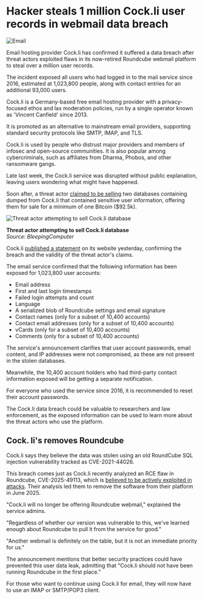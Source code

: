 # Hacker steals 1 million Cock.li user records in webmail data breach

![Email](https://www.bleepstatic.com/content/hl-images/2024/10/21/email.jpg)

Email hosting provider Cock.li has confirmed it suffered a data breach after threat actors exploited flaws in its now-retired Roundcube webmail platform to steal over a million user records.

The incident exposed all users who had logged in to the mail service since 2016, estimated at 1,023,800 people, along with contact entries for an additional 93,000 users.

Cock.li is a Germany-based free email hosting provider with a privacy-focused ethos and lax moderation policies, run by a single operator known as 'Vincent Canfield' since 2013.

It is promoted as an alternative to mainstream email providers, supporting standard security protocols like SMTP, IMAP, and TLS.

Cock.li is used by people who distrust major providers and members of infosec and open-source communities. It is also popular among cybercriminals, such as affiliates from Dharma, Phobos, and other ransomware gangs.

Late last week, the Cock.li service was disrupted without public explanation, leaving users wondering what might have happened.

Soon after, a threat actor [claimed to be selling](http://x.com/ReyXBF/status/1933555211185819835) two databases containing dumped from Cock.li that contained sensitive user information, offering them for sale for a minimum of one Bitcoin ($92.5k).

![Threat actor attempting to sell Cock.li database](https://www.bleepstatic.com/images/news/security/d/data-breaches/c/cock.li/cock-li-data-for-sale.jpg)

**Threat actor attempting to sell Cock.li database**  
_Source: BleepingComputer_

Cock.li [published a statement](https://mail.cock.li/) on its website yesterday, confirming the breach and the validity of the threat actor's claims.

The email service confirmed that the following information has been exposed for 1,023,800 user accounts:

* Email address
* First and last login timestamps
* Failed login attempts and count
* Language
* A serialized blob of Roundcube settings and email signature
* Contact names (only for a subset of 10,400 accounts)
* Contact email addresses (only for a subset of 10,400 accounts)
* vCards (only for a subset of 10,400 accounts)
* Comments (only for a subset of 10,400 accounts)

The service's announcement clarifies that user account passwords, email content, and IP addresses were not compromised, as these are not present in the stolen databases.

Meanwhile, the 10,400 account holders who had third-party contact information exposed will be getting a separate notification.

For everyone who used the service since 2016, it is recommended to reset their account passwords.

The Cock.li data breach could be valuable to researchers and law enforcement, as the exposed information can be used to learn more about the threat actors who use the platform.

## Cock. li's removes Roundcube

Cock.li says they believe the data was stolen using an old RoundCube SQL injection vulnerability tracked as CVE-2021-44026.

This breach comes just as Cock.li recently analyzed an RCE flaw in Roundcube, CVE-2025-49113, which is [believed to be actively exploited in attacks](https://www.bleepingcomputer.com/news/security/hacker-selling-critical-roundcube-webmail-exploit-as-tech-info-disclosed/). Their analysis led them to remove the software from their platform in June 2025.

"Cock.li will no longer be offering Roundcube webmail," explained the service admins.

"Regardless of whether our version was vulnerable to this, we've learned enough about Roundcube to pull it from the service for good."

"Another webmail is definitely on the table, but it is not an immediate priority for us."

The announcement mentions that better security practices could have prevented this user data leak, admitting that "Cock.li should not have been running Roundcube in the first place."

For those who want to continue using Cock.li for email, they will now have to use an IMAP or SMTP/POP3 client.